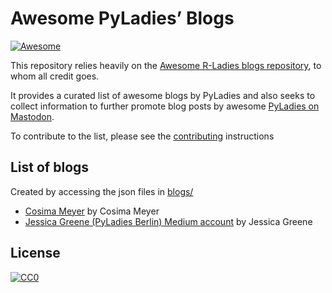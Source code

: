 
<!-- README.md is generated from README.Rmd. Please edit that file -->

# Awesome PyLadies’ Blogs

<!-- badges: start -->

[![Awesome](https://awesome.re/badge.svg)](https://awesome.re)
<!-- badges: end -->

This repository relies heavily on the [Awesome R-Ladies blogs
repository](https://github.com/rladies/awesome-rladies-blogs), to whom
all credit goes.

It provides a curated list of awesome blogs by PyLadies and also seeks
to collect information to further promote blog posts by awesome
[PyLadies on Mastodon](https://botsin.space/@pyladies_bot).

To contribute to the list, please see the
[contributing](CONTRIBUTING.md) instructions

## List of blogs

Created by accessing the json files in [blogs/](blogs/)

- [Cosima Meyer](https://cosimameyer.com/) by Cosima Meyer
- [Jessica Greene (PyLadies Berlin) Medium
  account](https://medium.com/@jessica0greene) by Jessica Greene

## License

[![CC0](https://upload.wikimedia.org/wikipedia/commons/6/69/CC0_button.svg)](https://creativecommons.org/publicdomain/zero/1.0/)
